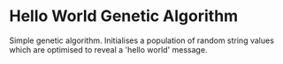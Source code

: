 # Hello World Genetic Algorithm

Simple genetic algorithm. Initialises a population of random string values which
are optimised to reveal a 'hello world' message.
